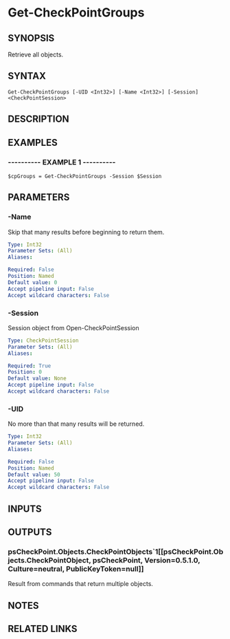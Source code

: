 # Get-CheckPointGroups

## SYNOPSIS
Retrieve all objects.

## SYNTAX

```
Get-CheckPointGroups [-UID <Int32>] [-Name <Int32>] [-Session] <CheckPointSession>
```

## DESCRIPTION

## EXAMPLES

### ----------  EXAMPLE 1  ----------
```
$cpGroups = Get-CheckPointGroups -Session $Session
```

## PARAMETERS

### -Name
Skip that many results before beginning to return them.

```yaml
Type: Int32
Parameter Sets: (All)
Aliases: 

Required: False
Position: Named
Default value: 0
Accept pipeline input: False
Accept wildcard characters: False
```

### -Session
Session object from Open-CheckPointSession

```yaml
Type: CheckPointSession
Parameter Sets: (All)
Aliases: 

Required: True
Position: 0
Default value: None
Accept pipeline input: False
Accept wildcard characters: False
```

### -UID
No more than that many results will be returned.

```yaml
Type: Int32
Parameter Sets: (All)
Aliases: 

Required: False
Position: Named
Default value: 50
Accept pipeline input: False
Accept wildcard characters: False
```

## INPUTS

## OUTPUTS

### psCheckPoint.Objects.CheckPointObjects`1[[psCheckPoint.Objects.CheckPointObject, psCheckPoint, Version=0.5.1.0, Culture=neutral, PublicKeyToken=null]]
Result from commands that return multiple objects.

## NOTES

## RELATED LINKS

